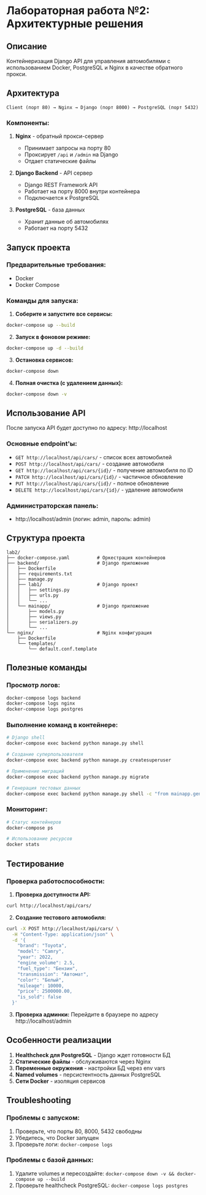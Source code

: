 # Лабораторная работа №2: Архитектурные решения

## Описание

Контейнеризация Django API для управления автомобилями с использованием Docker, PostgreSQL и Nginx в качестве обратного прокси.

## Архитектура

```
Client (порт 80) → Nginx → Django (порт 8000) → PostgreSQL (порт 5432)
```

### Компоненты:

1. **Nginx** - обратный прокси-сервер
   - Принимает запросы на порту 80
   - Проксирует `/api` и `/admin` на Django
   - Отдает статические файлы

2. **Django Backend** - API сервер
   - Django REST Framework API
   - Работает на порту 8000 внутри контейнера
   - Подключается к PostgreSQL

3. **PostgreSQL** - база данных
   - Хранит данные об автомобилях
   - Работает на порту 5432

## Запуск проекта

### Предварительные требования:
- Docker
- Docker Compose

### Команды для запуска:

1. **Соберите и запустите все сервисы:**
```bash
docker-compose up --build
```

2. **Запуск в фоновом режиме:**
```bash
docker-compose up -d --build
```

3. **Остановка сервисов:**
```bash
docker-compose down
```

4. **Полная очистка (с удалением данных):**
```bash
docker-compose down -v
```

## Использование API

После запуска API будет доступно по адресу: http://localhost

### Основные endpoint'ы:

- `GET http://localhost/api/cars/` - список всех автомобилей
- `POST http://localhost/api/cars/` - создание автомобиля
- `GET http://localhost/api/cars/{id}/` - получение автомобиля по ID
- `PATCH http://localhost/api/cars/{id}/` - частичное обновление
- `PUT http://localhost/api/cars/{id}/` - полное обновление
- `DELETE http://localhost/api/cars/{id}/` - удаление автомобиля

### Администраторская панель:
- http://localhost/admin (логин: admin, пароль: admin)

## Структура проекта

```
lab2/
├── docker-compose.yaml          # Оркестрация контейнеров
├── backend/                     # Django приложение
│   ├── Dockerfile
│   ├── requirements.txt
│   ├── manage.py
│   ├── lab1/                    # Django проект
│   │   ├── settings.py
│   │   ├── urls.py
│   │   └── ...
│   └── mainapp/                 # Django приложение
│       ├── models.py
│       ├── views.py
│       ├── serializers.py
│       └── ...
└── nginx/                       # Nginx конфигурация
    ├── Dockerfile
    └── templates/
        └── default.conf.template
```

## Полезные команды

### Просмотр логов:
```bash
docker-compose logs backend
docker-compose logs nginx
docker-compose logs postgres
```

### Выполнение команд в контейнере:
```bash
# Django shell
docker-compose exec backend python manage.py shell

# Создание суперпользователя
docker-compose exec backend python manage.py createsuperuser

# Применение миграций
docker-compose exec backend python manage.py migrate

# Генерация тестовых данных
docker-compose exec backend python manage.py shell -c "from mainapp.gentestdata import gentestdata; gentestdata(100)"
```

### Мониторинг:
```bash
# Статус контейнеров
docker-compose ps

# Использование ресурсов
docker stats
```

## Тестирование

### Проверка работоспособности:

1. **Проверка доступности API:**
```bash
curl http://localhost/api/cars/
```

2. **Создание тестового автомобиля:**
```bash
curl -X POST http://localhost/api/cars/ \
  -H "Content-Type: application/json" \
  -d '{
    "brand": "Toyota",
    "model": "Camry",
    "year": 2022,
    "engine_volume": 2.5,
    "fuel_type": "Бензин",
    "transmission": "Автомат",
    "color": "Белый",
    "mileage": 10000,
    "price": 2500000.00,
    "is_sold": false
  }'
```

3. **Проверка админки:**
Перейдите в браузере по адресу http://localhost/admin

## Особенности реализации

1. **Healthcheck для PostgreSQL** - Django ждет готовности БД
2. **Статические файлы** - обслуживаются через Nginx
3. **Переменные окружения** - настройки БД через env vars
4. **Named volumes** - персистентность данных PostgreSQL
5. **Сети Docker** - изоляция сервисов

## Troubleshooting

### Проблемы с запуском:
1. Проверьте, что порты 80, 8000, 5432 свободны
2. Убедитесь, что Docker запущен
3. Проверьте логи: `docker-compose logs`

### Проблемы с базой данных:
1. Удалите volumes и пересоздайте: `docker-compose down -v && docker-compose up --build`
2. Проверьте healthcheck PostgreSQL: `docker-compose logs postgres` 